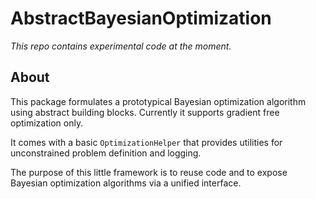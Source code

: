 # AbstractBayesianOptimization

*This repo contains experimental code at the moment.*

## About

This package formulates a prototypical Bayesian optimization algorithm using abstract building blocks. Currently it supports gradient free optimization only.

It comes with a basic `OptimizationHelper` that provides utilities for unconstrained problem definition and logging.

The purpose of this little framework is to reuse code and to expose Bayesian optimization algorithms via a unified interface.